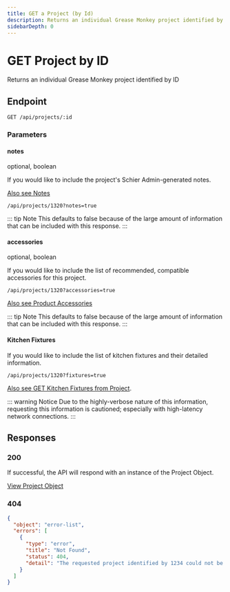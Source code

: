 ```yaml
---
title: GET a Project (by Id)
description: Returns an individual Grease Monkey project identified by ID.
sidebarDepth: 0
---
```


# GET Project by ID

Returns an individual Grease Monkey project identified by ID

## Endpoint

``` http
GET /api/projects/:id
```

### Parameters

#### notes

<span class="code-note block">optional, boolean</span>

If you would like to include the project's Schier Admin-generated notes.

[Also see Notes](/grease-monkey/other-resources/notes.html)

``` http
/api/projects/1320?notes=true
```

::: tip Note
This defaults to false because of the large amount of information that can be included with this response.
:::

#### accessories

<span class="code-note block">optional, boolean</span>

If you would like to include the list of recommended, compatible accessories for this project.

``` http
/api/projects/1320?accessories=true
```

[Also see Product Accessories](/grease-monkey/other-resources/product-accessories.html)

::: tip Note
This defaults to false because of the large amount of information that can be included with this response.
:::

#### Kitchen Fixtures

If you would like to include the list of kitchen fixtures and their detailed information.

``` http
/api/projects/1320?fixtures=true
```

[Also see GET Kitchen Fixtures from Project](/grease-monkey/kitchen-fixtures/get-kitchen-fixtures-from-project-by-id).

::: warning Notice
Due to the highly-verbose nature of this information, requesting this information is cautioned; especially with high-latency network connections.
:::

## Responses

### 200 <Badge text="success" type="success" />

If successful, the API will respond with an instance of the Project Object.

[View Project Object](/grease-monkey/projects/#the-project-object)

### 404 <Badge text="error" type="error" />

```json
{
  "object": "error-list",
  "errors": [
    {
      "type": "error",
      "title": "Not Found",
      "status": 404,
      "detail": "The requested project identified by 1234 could not be found."
    }
  ]
}
```